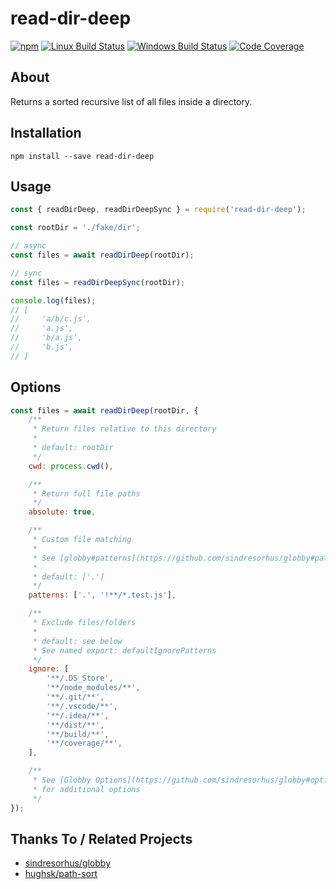 # read-dir-deep

[![npm](https://img.shields.io/npm/v/read-dir-deep.svg?label=npm%20version)](https://www.npmjs.com/package/read-dir-deep)
[![Linux Build Status](https://img.shields.io/circleci/project/github/chrisblossom/read-dir-deep/master.svg?label=linux%20build)](https://circleci.com/gh/chrisblossom/read-dir-deep/tree/master)
[![Windows Build Status](https://img.shields.io/appveyor/ci/chrisblossom/read-dir-deep/master.svg?label=windows%20build)](https://ci.appveyor.com/project/chrisblossom/read-dir-deep/branch/master)
[![Code Coverage](https://img.shields.io/codecov/c/github/chrisblossom/read-dir-deep/master.svg)](https://codecov.io/gh/chrisblossom/read-dir-deep/branch/master)

## About

Returns a sorted recursive list of all files inside a directory.

## Installation

`npm install --save read-dir-deep`

## Usage

```js
const { readDirDeep, readDirDeepSync } = require('read-dir-deep');

const rootDir = './fake/dir';

// async
const files = await readDirDeep(rootDir);

// sync
const files = readDirDeepSync(rootDir);

console.log(files);
// [
//     'a/b/c.js',
//     'a.js',
//     'b/a.js',
//     'b.js',
// ]
```

## Options

```js
const files = await readDirDeep(rootDir, {
	/**
	 * Return files relative to this directory
	 *
	 * default: rootDir
	 */
	cwd: process.cwd(),

	/**
	 * Return full file paths
	 */
	absolute: true,

	/**
	 * Custom file matching
	 *
	 * See [globby#patterns](https://github.com/sindresorhus/globby#patterns)
	 *
	 * default: ['.']
	 */
	patterns: ['.', '!**/*.test.js'],

	/**
	 * Exclude files/folders
	 *
	 * default: see below
	 * See named export: defaultIgnorePatterns
	 */
	ignore: [
		'**/.DS_Store',
		'**/node_modules/**',
		'**/.git/**',
		'**/.vscode/**',
		'**/.idea/**',
		'**/dist/**',
		'**/build/**',
		'**/coverage/**',
	],

	/**
	 * See [Globby Options](https://github.com/sindresorhus/globby#options)
	 * for additional options
	 */
});
```

## Thanks To / Related Projects

-   [sindresorhus/globby](https://github.com/sindresorhus/globby)
-   [hughsk/path-sort](https://github.com/hughsk/path-sort)
